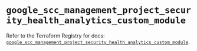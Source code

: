 # `google_scc_management_project_security_health_analytics_custom_module`

Refer to the Terraform Registry for docs: [`google_scc_management_project_security_health_analytics_custom_module`](https://registry.terraform.io/providers/hashicorp/google-beta/6.1.0/docs/resources/google_scc_management_project_security_health_analytics_custom_module).
